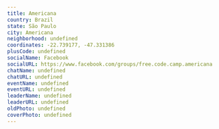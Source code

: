 ```yaml
---
title: Americana
country: Brazil
state: São Paulo
city: Americana
neighborhood: undefined
coordinates: -22.739177, -47.331386
plusCode: undefined
socialName: Facebook
socialURL: https://www.facebook.com/groups/free.code.camp.americana
chatName: undefined
chatURL: undefined
eventName: undefined
eventURL: undefined
leaderName: undefined
leaderURL: undefined
oldPhoto: undefined
coverPhoto: undefined
---
```

